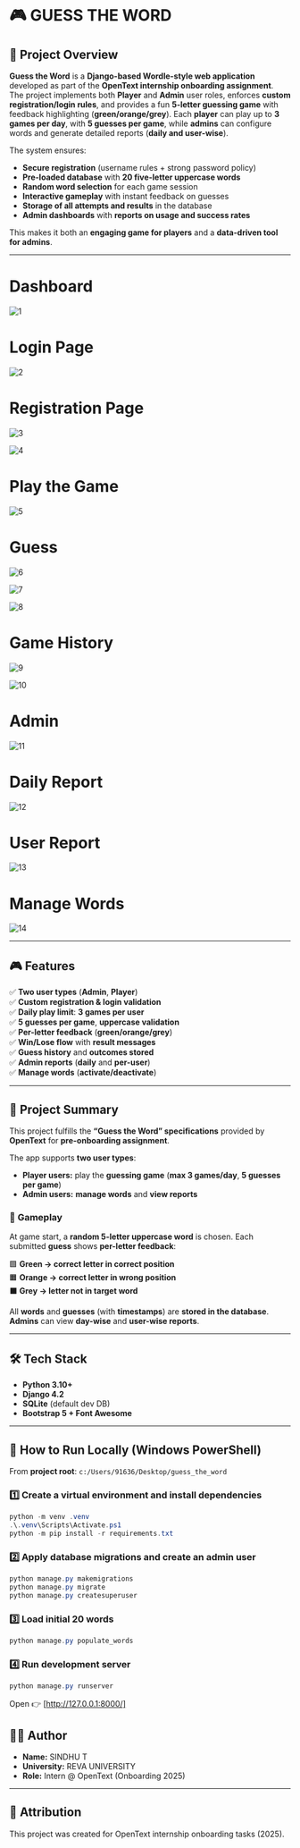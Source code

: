 # 🎮 **GUESS THE WORD** 

## 📌 **Project Overview**

**Guess the Word** is a **Django-based Wordle-style web application** developed as part of the **OpenText internship onboarding assignment**.  
The project implements both **Player** and **Admin** user roles, enforces **custom registration/login rules**, and provides a fun **5-letter guessing game** with feedback highlighting (**green/orange/grey**). Each **player** can play up to **3 games per day**, with **5 guesses per game**, while **admins** can configure words and generate detailed reports (**daily and user-wise**). 

The system ensures:
- **Secure registration** (username rules + strong password policy)  
- **Pre-loaded database** with **20 five-letter uppercase words**  
- **Random word selection** for each game session  
- **Interactive gameplay** with instant feedback on guesses  
- **Storage of all attempts and results** in the database  
- **Admin dashboards** with **reports on usage and success rates**  

This makes it both an **engaging game for players** and a **data-driven tool for admins**.

---

# **Dashboard**
![1](https://github.com/user-attachments/assets/0b542083-cc52-4719-af31-49b0855ed7e7)

# **Login Page**
![2](https://github.com/user-attachments/assets/1cce3faa-ebe8-461c-bfb3-fc1580e8f0e2)

# **Registration Page**
![3](https://github.com/user-attachments/assets/17eb7869-1f09-40d7-bc4d-9fa501517f7e)

![4](https://github.com/user-attachments/assets/fb37a484-d223-4571-9d08-11d44cea575d)

# **Play the Game**
![5](https://github.com/user-attachments/assets/017635ab-e11d-4867-bc5f-6c43edf710e2)

# **Guess**
![6](https://github.com/user-attachments/assets/f2acc6ed-fe4a-46cd-8ffa-2712bf96beef)

![7](https://github.com/user-attachments/assets/bda8e12f-bc24-4559-a61d-4d908917044d)

![8](https://github.com/user-attachments/assets/063a17b1-fd87-429c-9813-a5d3caee8865)

# **Game History**
![9](https://github.com/user-attachments/assets/5289f6c6-c455-450f-b78b-97e2dbc20efe)

![10](https://github.com/user-attachments/assets/fd5ed688-7cea-4283-ada3-18d4ae873d1d)

# **Admin**
![11](https://github.com/user-attachments/assets/1d26f0f5-ceca-4b8e-acd5-8ead52bad477)

# **Daily Report**
![12](https://github.com/user-attachments/assets/c3438150-023f-42bf-811e-108e48a0a197)

# **User Report**
![13](https://github.com/user-attachments/assets/0aa0d3e4-fff3-4d26-9696-6d882476c29b)

# **Manage Words**
![14](https://github.com/user-attachments/assets/09f9f621-e813-4e12-be6d-1c4db6408b67)

---

## 🎮 **Features**

✅ **Two user types** (**Admin**, **Player**)  
✅ **Custom registration & login validation**  
✅ **Daily play limit**: **3 games per user**  
✅ **5 guesses per game**, **uppercase validation**  
✅ **Per-letter feedback** (**green/orange/grey**)  
✅ **Win/Lose flow** with **result messages**  
✅ **Guess history** and **outcomes stored**  
✅ **Admin reports** (**daily** and **per-user**)  
✅ **Manage words** (**activate/deactivate**)  
  
---

## 📖 **Project Summary**

This project fulfills the **“Guess the Word” specifications** provided by **OpenText** for **pre-onboarding assignment**.  

The app supports **two user types**:
- **Player users:** play the **guessing game** (**max 3 games/day**, **5 guesses per game**)  
- **Admin users:** **manage words** and **view reports**  

### 🎯 **Gameplay**
At game start, a **random 5-letter uppercase word** is chosen. Each submitted **guess** shows **per-letter feedback**:

🟩 **Green → correct letter in correct position**  
🟧 **Orange → correct letter in wrong position**  
⬛ **Grey → letter not in target word**  

All **words** and **guesses** (with **timestamps**) are **stored in the database**.  
**Admins** can view **day-wise** and **user-wise reports**.

---

## 🛠 **Tech Stack**
- **Python 3.10+**  
- **Django 4.2**  
- **SQLite** (default dev DB)  
- **Bootstrap 5 + Font Awesome**  

---

## 🚀 **How to Run Locally (Windows PowerShell)**

From **project root**: `c:/Users/91636/Desktop/guess_the_word`

### 1️⃣ **Create a virtual environment and install dependencies**
```powershell
python -m venv .venv
.\.venv\Scripts\Activate.ps1
python -m pip install -r requirements.txt
```

### 2️⃣ Apply database migrations and create an admin user
```powershell
python manage.py makemigrations
python manage.py migrate
python manage.py createsuperuser
```

### 3️⃣ Load initial 20 words
```powershell
python manage.py populate_words
```

### 4️⃣ Run development server
```powershell
python manage.py runserver
```

Open 👉 [http://127.0.0.1:8000/]


## 👩‍💻 Author
- **Name:** SINDHU T  
- **University:** REVA UNIVERSITY  
- **Role:** Intern @ OpenText (Onboarding 2025)  
---

## 📜 Attribution

This project was created for OpenText internship onboarding tasks (2025).










